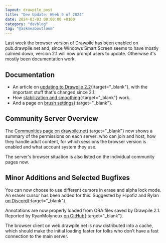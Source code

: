 ```yaml
---
layout: drawpile_post
title: "Dev Update: Week 9 of 2024"
date: 2024-03-03 00:00:00 +0100
category: "devblog"
tag: "@askmeaboutloom"
---
```


Last week the browser version of Drawpile has been enabled on pub.drawpile.net and, since Windows Smart Screen seems to have mostly calmed down, version 2.1 will now prompt users to update. Otherwise it's mostly been documentation work.

## Documentation

* An article on [updating to Drawpile 2.2](https://docs.drawpile.net/help/common/update2x1){:target="_blank"}, with the important stuff that's changed since 2.1.
* How [stabilization and smoothing](https://docs.drawpile.net/help/draw/stabilization){:target="_blank"} work.
* And a page on [brush settings](https://docs.drawpile.net/help/draw/brushsettings){:target="_blank"}.

## Community Server Overview

The [Communities page on drawpile.net](https://drawpile.net/communities/){:target="_blank"} now shows a summary of the permissions on each server: who can join and host, how they handle adult content, for which sessions the browser version is enabled and what account system they use.

The server's browser situation is also listed on the individual community pages now.

## Minor Additions and Selected Bugfixes

You can now choose to use different cursors in erase and alpha lock mode. An eraser cursor has been added for this. Suggested by Hipofiz and Rylan [on Discord](https://drawpile.net/discord/){:target="_blank"}.

Annotations are now properly loaded from ORA files saved by Drawpile 2.1. Reported by RyanMolyneux [on GitHub](https://github.com/drawpile/Drawpile/issues/1186){:target="_blank"}.

The browser client on web.drawpile.net is now distributed into a cache, which should make the initial loading faster for folks who don't have a fast connection to the main server.
